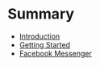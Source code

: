# Summary

* [Introduction](README.md)
* [Getting Started](getting-started.md)
* [Facebook Messenger](facebook-messenger.md)

